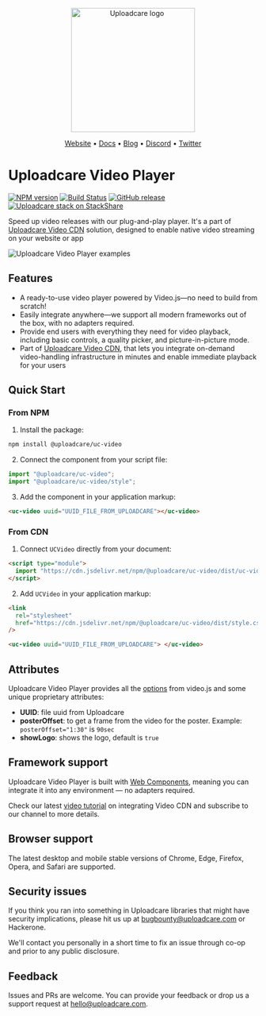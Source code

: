 <p align="center">
  <a href="https://uploadcare.com/?ref=uc-video">
    <picture>
      <source media="(prefers-color-scheme: light)" srcset="https://ucarecdn.com/1b4714cd-53be-447b-bbde-e061f1e5a22f/logosafespacetransparent.svg">
      <source media="(prefers-color-scheme: dark)" srcset="https://ucarecdn.com/3b610a0a-780c-4750-a8b4-3bf4a8c90389/logotransparentinverted.svg">
      <img width=250 alt="Uploadcare logo" src="https://ucarecdn.com/1b4714cd-53be-447b-bbde-e061f1e5a22f/logosafespacetransparent.svg">
    </picture>
  </a>
</p>
<p align="center">
  <a href="https://uploadcare.com/cdn/video-cdn/?utm_source=npm&utm_medium=ucvideo&utm_campaign=video_cdn&utm_content=website_header">Website</a> •
  <a href="https://uploadcare.com/docs/adaptive-bitrate-streaming/?utm_source=npm&utm_medium=ucvideo&utm_campaign=video_cdn&utm_content=docs_header">Docs</a> • 
  <a href="https://uploadcare.com/blog/?utm_source=npm&utm_medium=ucvideo&utm_campaign=video_cdn&utm_content=blog_header">Blog</a> • 
  <a href="https://discord.gg/mKWRgRsVz8?ref=uc-video">Discord</a> •
  <a href="https://twitter.com/Uploadcare?ref=uc-video">Twitter</a>
</p>

# Uploadcare Video Player

[![NPM version][npm-img]][npm-url]
[![Build Status][badge-build]][build-url]
[![GitHub release][badge-release-img]][badge-release-url]
[![Uploadcare stack on StackShare][badge-stack-img]][badge-stack-url]

Speed up video releases with our plug-and-play player. It's a part of [Uploadcare Video CDN][uc-video-cdn-page-intro] solution, designed to enable native video streaming on your website or app

<img alt="Uploadcare Video Player examples" src="https://ucarecdn.com/28893843-8e78-4753-a1b2-b567e9f12479/img00045.png">

## Features

- A ready-to-use video player powered by Video.js—no need to build from scratch!
- Easily integrate anywhere—we support all modern frameworks out of the box, with no adapters required.
- Provide end users with everything they need for video playback, including basic controls, a quality picker, and picture-in-picture mode.
- Part of [Uploadcare Video CDN][uc-video-cdn-page-features], that lets you integrate on-demand video-handling infrastructure in minutes and enable immediate playback for your users

## Quick Start

### From NPM

1. Install the package:

```bash
npm install @uploadcare/uc-video
```

2. Connect the component from your script file:

```js
import "@uploadcare/uc-video";
import "@uploadcare/uc-video/style";
```

3. Add the component in your application markup:

```html
<uc-video uuid="UUID_FILE_FROM_UPLOADCARE"></uc-video>
```

### From CDN

1. Connect `UCVideo` directly from your document:

```html
<script type="module">
  import "https://cdn.jsdelivr.net/npm/@uploadcare/uc-video/dist/uc-video.js";
</script>
```

2. Add `UCVideo` in your application markup:

```html
<link
  rel="stylesheet"
  href="https://cdn.jsdelivr.net/npm/@uploadcare/uc-video/dist/style.css"
/>

<uc-video uuid="UUID_FILE_FROM_UPLOADCARE"> </uc-video>
```

## Attributes

Uploadcare Video Player provides all the [options][video-js-options] from video.js and some unique proprietary attributes:

- **UUID**: file uuid from Uploadcare
- **posterOffset**: to get a frame from the video for the poster. Example: `posterOffset="1:30"` is `90sec`
- **showLogo**: shows the logo, default is `true`

## Framework support

Uploadcare Video Player is built with [Web Components][mdn-web-components], meaning you can integrate it into any environment — no adapters required.

Check our latest [video tutorial][uc-video-tutorial] on integrating Video CDN and subscribe to our channel to more details.

## Browser support

The latest desktop and mobile stable versions of Chrome, Edge, Firefox, Opera, and Safari are supported.

## Security issues

If you think you ran into something in Uploadcare libraries that might have
security implications, please hit us up at
[bugbounty@uploadcare.com][uc-email-bounty] or Hackerone.

We'll contact you personally in a short time to fix an issue through co-op and
prior to any public disclosure.

## Feedback

Issues and PRs are welcome. You can provide your feedback or drop us a support
request at [hello@uploadcare.com][uc-email-hello].

[uc-email-bounty]: mailto:bugbounty@uploadcare.com
[uc-email-hello]: mailto:hello@uploadcare.com
[github-releases]: https://github.com/uploadcare/uc-video/releases
[github-branch-release]: https://github.com/uploadcare/uc-video/tree/release
[github-contributors]: https://github.com/uploadcare/uc-video/graphs/contributors
[badge-stack-img]: https://img.shields.io/badge/tech-stack-0690fa.svg?style=flat
[badge-stack-url]: https://stackshare.io/uploadcare/stacks/
[badge-release-img]: https://img.shields.io/github/release/uploadcare/uc-video.svg
[badge-release-url]: https://github.com/uploadcare/uc-video/releases
[npm-img]: http://img.shields.io/npm/v/@uploadcare/uc-video.svg
[npm-url]: https://www.npmjs.com/package/@uploadcare/uc-video
[badge-build]: https://github.com/uploadcare/uc-video/actions/workflows/checks.yml/badge.svg
[build-url]: https://github.com/uploadcare/uc-video/actions/workflows/checks.yml
[video-js-options]: https://videojs.com/guides/options/
[uc-video-tutorial]: https://www.youtube.com/watch?v=EE68Qgmb5fo
[uc-video-cdn-page-intro]: https://uploadcare.com/cdn/video-cdn/?utm_source=npm&utm_medium=ucvideo&utm_campaign=video_cdn&utm_content=intro
[uc-video-cdn-page-features]: https://uploadcare.com/cdn/video-cdn/?utm_source=npm&utm_medium=ucvideo&utm_campaign=video_cdn&utm_content=features
[mdn-web-components]: https://developer.mozilla.org/en-US/docs/Web/API/Web_components
